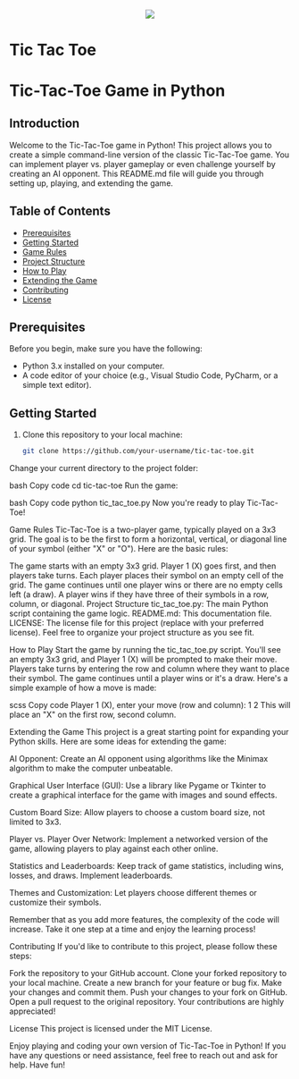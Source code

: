 <h4 align="center">
<div class=HeaderSticker>
<img src="https://media.giphy.com/media/91OAMTbvgy59QFMIAy/giphy.gif"/>
</div>
<h1 class="center"> Tic Tac Toe </h1>
</h4>

# Tic-Tac-Toe Game in Python

## Introduction

Welcome to the Tic-Tac-Toe game in Python! This project allows you to create a simple command-line version of the classic Tic-Tac-Toe game. You can implement player vs. player gameplay or even challenge yourself by creating an AI opponent. This README.md file will guide you through setting up, playing, and extending the game.

## Table of Contents

- [Prerequisites](#prerequisites)
- [Getting Started](#getting-started)
- [Game Rules](#game-rules)
- [Project Structure](#project-structure)
- [How to Play](#how-to-play)
- [Extending the Game](#extending-the-game)
- [Contributing](#contributing)
- [License](#license)

## Prerequisites

Before you begin, make sure you have the following:

- Python 3.x installed on your computer.
- A code editor of your choice (e.g., Visual Studio Code, PyCharm, or a simple text editor).

## Getting Started

1. Clone this repository to your local machine:

   ```bash
   git clone https://github.com/your-username/tic-tac-toe.git
Change your current directory to the project folder:

bash
Copy code
cd tic-tac-toe
Run the game:

bash
Copy code
python tic_tac_toe.py
Now you're ready to play Tic-Tac-Toe!

Game Rules
Tic-Tac-Toe is a two-player game, typically played on a 3x3 grid. The goal is to be the first to form a horizontal, vertical, or diagonal line of your symbol (either "X" or "O"). Here are the basic rules:

The game starts with an empty 3x3 grid.
Player 1 (X) goes first, and then players take turns.
Each player places their symbol on an empty cell of the grid.
The game continues until one player wins or there are no empty cells left (a draw).
A player wins if they have three of their symbols in a row, column, or diagonal.
Project Structure
tic_tac_toe.py: The main Python script containing the game logic.
README.md: This documentation file.
LICENSE: The license file for this project (replace with your preferred license).
Feel free to organize your project structure as you see fit.

How to Play
Start the game by running the tic_tac_toe.py script.
You'll see an empty 3x3 grid, and Player 1 (X) will be prompted to make their move.
Players take turns by entering the row and column where they want to place their symbol.
The game continues until a player wins or it's a draw.
Here's a simple example of how a move is made:

scss
Copy code
Player 1 (X), enter your move (row and column): 1 2
This will place an "X" on the first row, second column.

Extending the Game
This project is a great starting point for expanding your Python skills. Here are some ideas for extending the game:

AI Opponent: Create an AI opponent using algorithms like the Minimax algorithm to make the computer unbeatable.

Graphical User Interface (GUI): Use a library like Pygame or Tkinter to create a graphical interface for the game with images and sound effects.

Custom Board Size: Allow players to choose a custom board size, not limited to 3x3.

Player vs. Player Over Network: Implement a networked version of the game, allowing players to play against each other online.

Statistics and Leaderboards: Keep track of game statistics, including wins, losses, and draws. Implement leaderboards.

Themes and Customization: Let players choose different themes or customize their symbols.

Remember that as you add more features, the complexity of the code will increase. Take it one step at a time and enjoy the learning process!

Contributing
If you'd like to contribute to this project, please follow these steps:

Fork the repository to your GitHub account.
Clone your forked repository to your local machine.
Create a new branch for your feature or bug fix.
Make your changes and commit them.
Push your changes to your fork on GitHub.
Open a pull request to the original repository.
Your contributions are highly appreciated!

License
This project is licensed under the MIT License.

Enjoy playing and coding your own version of Tic-Tac-Toe in Python! If you have any questions or need assistance, feel free to reach out and ask for help. Have fun!